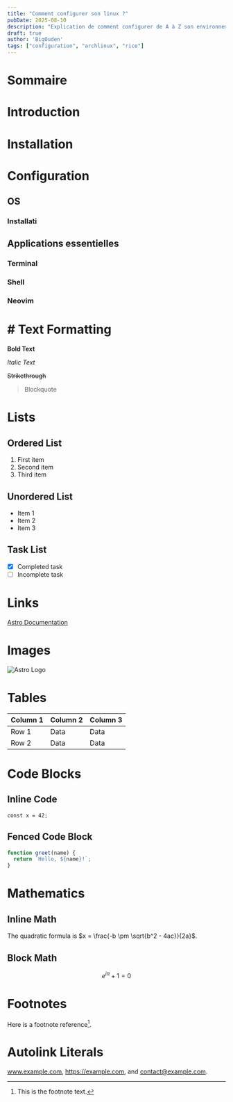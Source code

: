 ```yaml
---
title: "Comment configurer son linux ?"
pubDate: 2025-08-10
description: "Explication de comment configurer de A à Z son environnement linux. De l'installation de arch linux jusqu'à la config neovim. "
draft: true
author: 'BigOuden'
tags: ["configuration", "archlinux", "rice"]
---
```




# Sommaire

# Introduction

# Installation

# Configuration

## OS

### Installati

## Applications essentielles

### Terminal

### Shell

### Neovim






# # Text Formatting

**Bold Text**

*Italic Text*

~~Strikethrough~~

> Blockquote

# Lists

## Ordered List

1. First item
2. Second item
3. Third item

## Unordered List

- Item 1
- Item 2
- Item 3

## Task List

- [x] Completed task
- [ ] Incomplete task

# Links

[Astro Documentation](https://docs.astro.build)

# Images

![Astro Logo](https://docs.astro.build/assets/rose.webp)

# Tables

| Column 1 | Column 2 | Column 3 |
|----------|----------|----------|
| Row 1    | Data     | Data     |
| Row 2    | Data     | Data     |

# Code Blocks

## Inline Code

`const x = 42;`

## Fenced Code Block

```javascript
function greet(name) {
  return `Hello, ${name}!`;
}
```

# Mathematics

## Inline Math

The quadratic formula is $x = \frac{-b \pm \sqrt{b^2 - 4ac}}{2a}$.

## Block Math

$$
e^{i\pi} + 1 = 0
$$

# Footnotes

Here is a footnote reference[^1].

[^1]: This is the footnote text.

# Autolink Literals

www.example.com, https://example.com, and contact@example.com.


